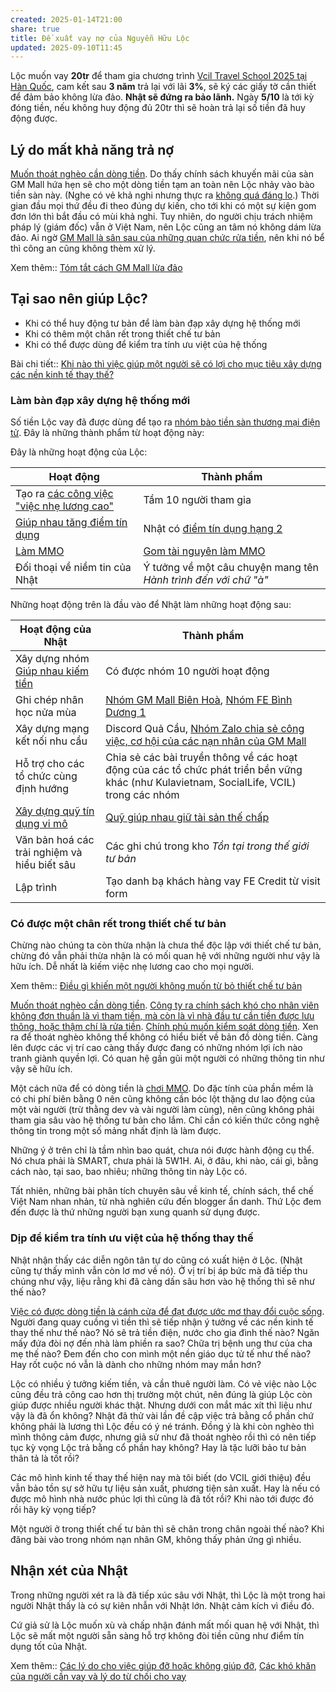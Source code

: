 ```yaml
---
created: 2025-01-14T21:00
share: true
title: Đề xuất vay nợ của Nguyễn Hữu Lộc
updated: 2025-09-10T11:45
---
```

Lộc muốn vay **20tr** để tham gia chương trình [Vcil Travel School 2025 tại Hàn Quốc](https://www.vciltravelschool.com/vi/event-details-registration/vcil-travel-school-south-korea-iii-nov-2025-from-miracle-development-to-sustainable-alternatives), cam kết sau **3 năm** trả lại với lãi **3%**, sẽ ký các giấy tờ cần thiết để đảm bảo không lừa đảo. **Nhật sẽ đứng ra bảo lãnh.** Ngày **5/10** là tới kỳ đóng tiền, nếu không huy động đủ 20tr thì sẽ hoàn trả lại số tiền đã huy động được. 

## Lý do mất khả năng trả nợ
[Muốn thoát nghèo cần dòng tiền](../../../%F0%9F%93%9CT%C3%A0i%20nguy%C3%AAn/Ni%E1%BB%81m%20tin,%20di%E1%BB%85n%20ng%C3%B4n/Ti%E1%BB%81n/Gi%C3%A0u,%20ngh%C3%A8o/Mu%E1%BB%91n%20tho%C3%A1t%20ngh%C3%A8o%20c%E1%BA%A7n%20d%C3%B2ng%20ti%E1%BB%81n.md). Do thấy chính sách khuyến mãi của sàn GM Mall hứa hẹn sẽ cho một dòng tiền tạm an toàn nên Lộc nhảy vào bào tiền sàn này. (Nghe có vẻ khả nghi nhưng thực ra [không quá đáng lo](../../../%E2%9A%A1Hi%E1%BB%83u%20bi%E1%BA%BFt%20s%C3%A2u/T%E1%BB%95%20ch%E1%BB%A9c%20t%C3%A0i%20ch%C3%ADnh/C%C3%B4ng%20ty%20khuy%E1%BA%BFn%20m%C3%A3i%20nhi%E1%BB%81u%20l%C3%A0%20v%C3%AC%20s%E1%BB%91%20ti%E1%BB%81n%20b%E1%BB%8F%20ra%20cho%20m%C3%ACnh%20nh%E1%BB%8F%20h%C6%A1n%20s%E1%BB%91%20ti%E1%BB%81n%20nh%E1%BA%ADn%20%C4%91%C6%B0%E1%BB%A3c.md).) Thời gian đầu mọi thứ đều đi theo đúng dự kiến, cho tới khi có một sự kiện gom đơn lớn thì bắt đầu có mùi khả nghi. Tuy nhiên, do người chịu trách nhiệm pháp lý (giám đốc) vẫn ở Việt Nam, nên Lộc cũng an tâm nó không dám lừa đảo. Ai ngờ [GM Mall là sân sau của những quan chức rửa tiền](../../../%F0%9F%93%9CT%C3%A0i%20nguy%C3%AAn/T%C3%ACnh%20h%C3%ACnh%20%E1%BB%9F%20Vi%E1%BB%87t%20Nam/L%C4%A9nh%20v%E1%BB%B1c%20c%E1%BB%A5%20th%E1%BB%83/T%C3%A0i%20ch%C3%ADnh/S%C3%A0n%20th%C6%B0%C6%A1ng%20m%E1%BA%A1i%20%C4%91i%E1%BB%87n%20t%E1%BB%AD/GM%20Mall/GM%20Mall%20l%C3%A0%20s%C3%A2n%20sau%20c%E1%BB%A7a%20nh%E1%BB%AFng%20quan%20ch%E1%BB%A9c%20r%E1%BB%ADa%20ti%E1%BB%81n.md), nên khi nó bể thì công an cũng không thèm xử lý.

Xem thêm:: [Tóm tắt cách GM Mall lừa đảo](../../../%F0%9F%93%9CT%C3%A0i%20nguy%C3%AAn/T%C3%ACnh%20h%C3%ACnh%20%E1%BB%9F%20Vi%E1%BB%87t%20Nam/L%C4%A9nh%20v%E1%BB%B1c%20c%E1%BB%A5%20th%E1%BB%83/T%C3%A0i%20ch%C3%ADnh/S%C3%A0n%20th%C6%B0%C6%A1ng%20m%E1%BA%A1i%20%C4%91i%E1%BB%87n%20t%E1%BB%AD/GM%20Mall/T%C3%B3m%20t%E1%BA%AFt%20c%C3%A1ch%20GM%20Mall%20l%E1%BB%ABa%20%C4%91%E1%BA%A3o.md)

## Tại sao nên giúp Lộc? 
- Khi có thể huy động tư bản để làm bàn đạp xây dựng hệ thống mới
- Khi có thêm một chân rết trong thiết chế tư bản
- Khi có thể được dùng để kiểm tra tính ưu việt của hệ thống

Bài chi tiết:: [Khi nào thì việc giúp một người sẽ có lợi cho mục tiêu xây dựng các nền kinh tế thay thế?](../T%C3%A0i%20li%E1%BB%87u/Khi%20n%C3%A0o%20th%C3%AC%20vi%E1%BB%87c%20gi%C3%BAp%20m%E1%BB%99t%20ng%C6%B0%E1%BB%9Di%20s%E1%BA%BD%20c%C3%B3%20l%E1%BB%A3i%20cho%20m%E1%BB%A5c%20ti%C3%AAu%20x%C3%A2y%20d%E1%BB%B1ng%20c%C3%A1c%20n%E1%BB%81n%20kinh%20t%E1%BA%BF%20thay%20th%E1%BA%BF.md)

### Làm bàn đạp xây dựng hệ thống mới
Số tiền Lộc vay đã được dùng để tạo ra [nhóm bào tiền sàn thương mại điện tử](../../../%F0%9F%93%9CT%C3%A0i%20nguy%C3%AAn/%C3%9D%20t%C6%B0%E1%BB%9Fng%20ki%E1%BA%BFm%20ti%E1%BB%81n/%C3%9D%20t%C6%B0%E1%BB%9Fng/C%C3%B4ng%20vi%E1%BB%87c%20th%E1%BB%9Di%20v%E1%BB%A5,%20c%E1%BB%99ng%20t%C3%A1c%20vi%C3%AAn/Nh%C3%B3m%20ch%E1%BA%A1y%20ch%E1%BB%89%20ti%C3%AAu/S%C3%A0n%20th%C6%B0%C6%A1ng%20m%E1%BA%A1i%20%C4%91i%E1%BB%87n%20t%E1%BB%AD/index.md). Đây là những thành phẩm từ hoạt động này:

Đây là những hoạt động của Lộc:

| Hoạt động                                                                        | Thành phẩm                                                                                                                 |
| -------------------------------------------------------------------------------- | -------------------------------------------------------------------------------------------------------------------------- |
| Tạo ra [ các công việc "việc nhẹ lương cao"](../../../%F0%9F%93%9CT%C3%A0i%20nguy%C3%AAn/%C3%9D%20t%C6%B0%E1%BB%9Fng%20ki%E1%BA%BFm%20ti%E1%BB%81n/%C3%9D%20t%C6%B0%E1%BB%9Fng/C%C3%B4ng%20vi%E1%BB%87c%20th%E1%BB%9Di%20v%E1%BB%A5,%20c%E1%BB%99ng%20t%C3%A1c%20vi%C3%AAn/index.md) | Tầm 10 người tham gia                                                                                                      |
| [Giúp nhau tăng điểm tín dụng](../C%C3%B4ng%20vi%E1%BB%87c/Gi%C3%BAp%20nhau%20t%C4%83ng%20%C4%91i%E1%BB%83m%20t%C3%ADn%20d%E1%BB%A5ng.md)                                                 | Nhật có [điểm tín dụng hạng 2](./L%C3%BD%20Minh%20Nh%E1%BA%ADt/C%C3%A1c%20kho%E1%BA%A3n%20t%C3%A0i%20s%E1%BA%A3n%20v%C3%A0%20kho%E1%BA%A3n%20n%E1%BB%A3%20Nh%E1%BA%ADt%20%C4%91%E1%BB%A9ng%20t%C3%AAn%20(phi%C3%AAn%20b%E1%BA%A3n%20cho%20ng%C3%A2n%20h%C3%A0ng,%20c%C3%B4ng%20ty%20t%C3%A0i%20ch%C3%ADnh).md) |
| [Làm MMO](../../../%E2%9A%A1Hi%E1%BB%83u%20bi%E1%BA%BFt%20s%C3%A2u/Ki%E1%BA%BFm%20ti%E1%BB%81n/T%E1%BB%B1%20%C4%91%E1%BA%A7u%20t%C6%B0/Ki%E1%BA%BFm%20ti%E1%BB%81n%20tr%E1%BB%B1c%20tuy%E1%BA%BFn%20(MMO)/index.md)                                          | [Gom tài nguyên làm MMO](../../T%E1%BA%A1o%20thu%20nh%E1%BA%ADp%20th%E1%BB%A5%20%C4%91%E1%BB%99ng/Gom%20t%C3%A0i%20nguy%C3%AAn%20l%C3%A0m%20MMO.md)                                                                                                 |
| Đối thoại về niềm tin của Nhật                                                   | Ý tưởng về một câu chuyện mang tên *Hành trình đến với chữ "à"*                                                            |

Những hoạt động trên là đầu vào để Nhật làm những hoạt động sau:

| Hoạt động của Nhật                                                                       | Thành phẩm                                                                                                                                |
| ---------------------------------------------------------------------------------------- | ----------------------------------------------------------------------------------------------------------------------------------------- |
| Xây dựng nhóm [Giúp nhau kiếm tiền](../../Gi%C3%BAp%20nhau%20ki%E1%BA%BFm%20ti%E1%BB%81n/index.md)                                                    | Có được nhóm 10 người hoạt động                                                                                                           |
| Ghi chép nhân học nửa mùa                                                                | [Nhóm GM Mall Biên Hoà](../../Gi%C3%BAp%20nhau%20ki%E1%BA%BFm%20ti%E1%BB%81n/Ch%E1%BA%A1y%20ch%E1%BB%89%20ti%C3%AAu%20cho%20nh%C3%A2n%20vi%C3%AAn%20c%C3%B4ng%20ty/Ch%C6%A1i%20ch%C3%ADnh%20s%C3%A1ch/T%C3%A0i%20li%E1%BB%87u%20v%E1%BB%81%20t%E1%BB%ABng%20c%C3%B4ng%20ty/GM%20Mall/Nh%C3%B3m%20Bi%C3%AAn%20Ho%C3%A0.md), [Nhóm FE Bình Dương 1](../../Gi%C3%BAp%20nhau%20ki%E1%BA%BFm%20ti%E1%BB%81n/Ch%E1%BA%A1y%20ch%E1%BB%89%20ti%C3%AAu%20cho%20nh%C3%A2n%20vi%C3%AAn%20c%C3%B4ng%20ty/Ch%C6%A1i%20ch%C3%ADnh%20s%C3%A1ch/T%C3%A0i%20li%E1%BB%87u%20v%E1%BB%81%20t%E1%BB%ABng%20c%C3%B4ng%20ty/FE%20Credit/Nh%C3%B3m%20B%C3%ACnh%20D%C6%B0%C6%A1ng%201.md)                                                     |
| Xây dựng mạng kết nối nhu cầu                                                            | Discord Quả Cầu, [Nhóm Zalo chia sẻ công việc, cơ hội của các nạn nhân của GM Mall](https://zalo.me/g/ojezyd465)                          |
| Hỗ trợ cho các tổ chức cùng định hướng                                                   | Chia sẻ các bài truyền thông về các hoạt động của các tổ chức phát triển bền vững khác (như Kulavietnam, SocialLife, VCIL) trong các nhóm |
| [Xây dựng quỹ tín dụng vi mô](../C%C3%B4ng%20vi%E1%BB%87c/Qu%E1%BB%B9/X%C3%A2y%20d%E1%BB%B1ng%20ng%C3%A2n%20h%C3%A0ng%20mini%20v%C3%A0%20m%E1%BA%A1ng%20l%C6%B0%E1%BB%9Bi%20cho%20vay%20ngang%20h%C3%A0ng.md) | [Quỹ giúp nhau giữ tài sản thế chấp](../C%C3%B4ng%20vi%E1%BB%87c/Qu%E1%BB%B9/Qu%E1%BB%B9%20gi%C3%BAp%20nhau%20gi%E1%BB%AF%20t%C3%A0i%20s%E1%BA%A3n%20th%E1%BA%BF%20ch%E1%BA%A5p.md)                                                                                                    |
| Văn bản hoá các trải nghiệm và hiểu biết sâu                                             | Các ghi chú trong kho *Tồn tại trong thế giới tư bản*                                                                                     |
| Lập trình                                                                                | Tạo danh bạ khách hàng vay FE Credit từ visit form                                                                                        |

### Có được một chân rết trong thiết chế tư bản
Chừng nào chúng ta còn thừa nhận là chưa thể độc lập với thiết chế tư bản, chừng đó vẫn phải thừa nhận là có mối quan hệ với những người như vậy là hữu ích. Dễ nhất là kiếm việc nhẹ lương cao cho mọi người.

Xem thêm:: [Điều gì khiến một người không muốn từ bỏ thiết chế tư bản](./%C4%90i%E1%BB%81u%20g%C3%AC%20khi%E1%BA%BFn%20m%E1%BB%99t%20ng%C6%B0%E1%BB%9Di%20kh%C3%B4ng%20mu%E1%BB%91n%20t%E1%BB%AB%20b%E1%BB%8F%20thi%E1%BA%BFt%20ch%E1%BA%BF%20t%C6%B0%20b%E1%BA%A3n.md)

[Muốn thoát nghèo cần dòng tiền](../../../%F0%9F%93%9CT%C3%A0i%20nguy%C3%AAn/Ni%E1%BB%81m%20tin,%20di%E1%BB%85n%20ng%C3%B4n/Ti%E1%BB%81n/Gi%C3%A0u,%20ngh%C3%A8o/Mu%E1%BB%91n%20tho%C3%A1t%20ngh%C3%A8o%20c%E1%BA%A7n%20d%C3%B2ng%20ti%E1%BB%81n.md). [Công ty ra chính sách khó cho nhân viên không đơn thuần là vì tham tiền, mà còn là vì nhà đầu tư cần tiền được lưu thông, hoặc thậm chí là rửa tiền](../../../%E2%9A%A1Hi%E1%BB%83u%20bi%E1%BA%BFt%20s%C3%A2u/T%E1%BB%95%20ch%E1%BB%A9c%20t%C3%A0i%20ch%C3%ADnh/C%C3%B4ng%20ty%20ra%20ch%C3%ADnh%20s%C3%A1ch%20kh%C3%B3%20cho%20nh%C3%A2n%20vi%C3%AAn%20kh%C3%B4ng%20%C4%91%C6%A1n%20thu%E1%BA%A7n%20l%C3%A0%20v%C3%AC%20tham%20ti%E1%BB%81n,%20m%C3%A0%20c%C3%B2n%20l%C3%A0%20v%C3%AC%20nh%C3%A0%20%C4%91%E1%BA%A7u%20t%C6%B0%20c%E1%BA%A7n%20ti%E1%BB%81n%20%C4%91%C6%B0%E1%BB%A3c%20l%C6%B0u%20th%C3%B4ng,%20ho%E1%BA%B7c%20th%E1%BA%ADm%20ch%C3%AD%20l%C3%A0%20r%E1%BB%ADa%20ti%E1%BB%81n.md). [Chính phủ muốn kiểm soát dòng tiền](../../../%F0%9F%93%9CT%C3%A0i%20nguy%C3%AAn/T%C3%ACnh%20h%C3%ACnh%20%E1%BB%9F%20Vi%E1%BB%87t%20Nam/Lu%E1%BA%ADt,%20qu%E1%BA%A3n%20l%C3%BD%20nh%C3%A0%20n%C6%B0%E1%BB%9Bc/Ch%C3%ADnh%20ph%E1%BB%A7%20mu%E1%BB%91n%20ki%E1%BB%83m%20so%C3%A1t%20d%C3%B2ng%20ti%E1%BB%81n.md). Xen ra để thoát nghèo không thể không có hiểu biết về bản đồ dòng tiền. Càng lên được các vị trí cao càng thấy được đang có những nhóm lợi ích nào tranh giành quyền lợi. Có quan hệ gần gũi một người có những thông tin như vậy sẽ hữu ích.

Một cách nữa để có dòng tiền là [chơi MMO](../../../%E2%9A%A1Hi%E1%BB%83u%20bi%E1%BA%BFt%20s%C3%A2u/Ki%E1%BA%BFm%20ti%E1%BB%81n/T%E1%BB%B1%20%C4%91%E1%BA%A7u%20t%C6%B0/Ki%E1%BA%BFm%20ti%E1%BB%81n%20tr%E1%BB%B1c%20tuy%E1%BA%BFn%20(MMO)/index.md). Do đặc tính của phần mềm là có chi phí biên bằng 0 nên cũng không cần bóc lột thặng dư lao động của một vài người (trừ thằng dev và vài người làm cùng), nên cũng không phải tham gia sâu vào hệ thống tư bản cho lắm. Chỉ cần có kiến thức công nghệ thông tin trong một số mảng nhất định là làm được. 

Những ý ở trên chỉ là tầm nhìn bao quát, chưa nói được hành động cụ thể. Nó chưa phải là SMART, chưa phải là 5W1H. Ai, ở đâu, khi nào, cái gì, bằng cách nào, tại sao, bao nhiêu; những thông tin này Lộc có. 

Tất nhiên, những bài phân tích chuyên sâu về kinh tế, chính sách, thể chế Việt Nam nhan nhản, từ nhà nghiên cứu đến blogger ẩn danh. Thứ Lộc đem đến được là thứ những người bạn xung quanh sử dụng được. 

### Dịp để kiểm tra tính ưu việt của hệ thống thay thế
Nhật nhận thấy các diễn ngôn tân tự do cũng có xuất hiện ở Lộc. (Nhật cũng tự thấy mình vẫn còn lơ mơ về nó). Ở vị trí bị áp bức mà đã tiếp thu chúng như vậy, liệu rằng khi đã càng dấn sâu hơn vào hệ thống thì sẽ như thế nào? 

[Việc có được dòng tiền là cánh cửa để đạt được ước mơ thay đổi cuộc sống](../../../%F0%9F%93%9CT%C3%A0i%20nguy%C3%AAn/Ni%E1%BB%81m%20tin,%20di%E1%BB%85n%20ng%C3%B4n/Ti%E1%BB%81n/N%E1%BB%A3/Vi%E1%BB%87c%20c%C3%B3%20%C4%91%C6%B0%E1%BB%A3c%20d%C3%B2ng%20ti%E1%BB%81n%20l%C3%A0%20c%C3%A1nh%20c%E1%BB%ADa%20%C4%91%E1%BB%83%20%C4%91%E1%BA%A1t%20%C4%91%C6%B0%E1%BB%A3c%20%C6%B0%E1%BB%9Bc%20m%C6%A1%20thay%20%C4%91%E1%BB%95i%20cu%E1%BB%99c%20s%E1%BB%91ng.md). Người đang quay cuồng vì tiền thì sẽ tiếp nhận ý tưởng về các nền kinh tế thay thế như thế nào? Nó sẽ trả tiền điện, nước cho gia đình thế nào? Ngăn mấy đứa đòi nợ đến nhà làm phiền ra sao? Chữa trị bệnh ung thư của cha mẹ thế nào? Đem đến cho con mình một nền giáo dục tử tế như thế nào? Hay rốt cuộc nó vẫn là dành cho những nhóm may mắn hơn?

Lộc có nhiều ý tưởng kiếm tiền, và cần thuê người làm. Có vẻ việc nào Lộc cũng đều trả công cao hơn thị trường một chút, nên đúng là giúp Lộc còn giúp được nhiều người khác thật. Nhưng dưới con mắt mác xít thì liệu như vậy là đã ổn không? Nhật đã thử vài lần đề cập việc trả bằng cổ phần chứ không phải là lương thì Lộc đều có ý né tránh. Đồng ý là khi còn nghèo thì mình thông cảm được, nhưng giả sử như đã thoát nghèo rồi thì có nên tiếp tục kỳ vọng Lộc trả bằng cổ phần hay không? Hay là tặc lưỡi bảo tư bản thân tả là tốt rồi?

Các mô hình kinh tế thay thế hiện nay mà tôi biết (do VCIL giới thiệu) đều vẫn bảo tồn sự sở hữu tự liệu sản xuất, phương tiện sản xuất. Hay là nếu có được mô hình nhà nước phúc lợi thì cũng là đã tốt rồi? Khi nào tới được đó rồi hãy kỳ vọng tiếp? 

Một người ở trong thiết chế tư bản thì sẽ chân trong chân ngoài thế nào?
Khi đăng bài vào trong nhóm nạn nhân GM, không thấy phản ứng gì nhiều.

## Nhận xét của Nhật
Trong những người xét ra là đã tiếp xúc sâu với Nhật, thì Lộc là một trong hai người Nhật thấy là có sự kiên nhẫn với Nhật lớn. Nhật cảm kích vì điều đó.

Cứ giả sử là Lộc muốn xù và chấp nhận đánh mất mối quan hệ với Nhật, thì Lộc sẽ mất một người sẵn sàng hỗ trợ không đòi tiền cũng như điểm tín dụng tốt của Nhật.

Xem thêm:: [Các lý do cho việc giúp đỡ hoặc không giúp đỡ](../T%C3%A0i%20li%E1%BB%87u/Ni%E1%BB%81m%20tin/C%C3%A1c%20l%C3%BD%20do%20cho%20vi%E1%BB%87c%20gi%C3%BAp%20%C4%91%E1%BB%A1%20ho%E1%BA%B7c%20kh%C3%B4ng%20gi%C3%BAp%20%C4%91%E1%BB%A1.md), [Các khó khăn của người cần vay và lý do từ chối cho vay](../T%C3%A0i%20li%E1%BB%87u/C%C3%A1c%20kh%C3%B3%20kh%C4%83n%20c%E1%BB%A7a%20ng%C6%B0%E1%BB%9Di%20c%E1%BA%A7n%20vay%20v%C3%A0%20l%C3%BD%20do%20t%E1%BB%AB%20ch%E1%BB%91i%20cho%20vay.md)